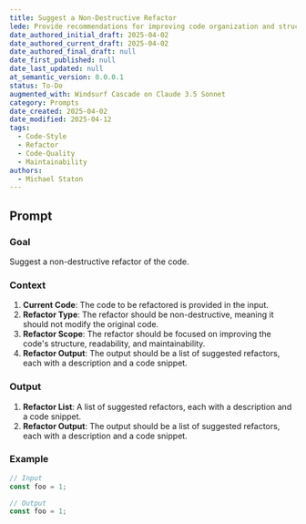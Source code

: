 ```yaml
---
title: Suggest a Non-Destructive Refactor
lede: Provide recommendations for improving code organization and structure while preserving functionality and maintaining existing patterns
date_authored_initial_draft: 2025-04-02
date_authored_current_draft: 2025-04-02
date_authored_final_draft: null
date_first_published: null
date_last_updated: null
at_semantic_version: 0.0.0.1
status: To-Do
augmented_with: Windsurf Cascade on Claude 3.5 Sonnet
category: Prompts
date_created: 2025-04-02
date_modified: 2025-04-12
tags:
  - Code-Style
  - Refactor
  - Code-Quality
  - Maintainability
authors:
  - Michael Staton
---
```


## Prompt

### Goal

Suggest a non-destructive refactor of the code.

### Context

1. **Current Code**: The code to be refactored is provided in the input.
2. **Refactor Type**: The refactor should be non-destructive, meaning it should not modify the original code.
3. **Refactor Scope**: The refactor should be focused on improving the code's structure, readability, and maintainability.
4. **Refactor Output**: The output should be a list of suggested refactors, each with a description and a code snippet.

### Output

1. **Refactor List**: A list of suggested refactors, each with a description and a code snippet.
2. **Refactor Output**: The output should be a list of suggested refactors, each with a description and a code snippet.

### Example

```javascript
// Input
const foo = 1;

// Output
const foo = 1;
```
